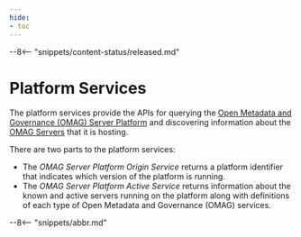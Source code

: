 ```yaml
---
hide:
- toc
---
```


<!-- SPDX-License-Identifier: CC-BY-4.0 -->
<!-- Copyright Contributors to the Egeria project. -->

--8<-- "snippets/content-status/released.md"

# Platform Services

The platform services provide the APIs for querying the [Open Metadata and Governance (OMAG) Server Platform](/egeria-docs/concepts/omag-server-platform) and discovering information about the [OMAG Servers](/egeria-docs/concepts/omag-server) that it is hosting.

There are two parts to the platform services:

- The *OMAG Server Platform Origin Service* returns a platform identifier that indicates which version of the platform is running.
- The *OMAG Server Platform Active Service* returns information about the known and active servers running on the platform along with definitions of each type of Open Metadata and Governance (OMAG) services.

--8<-- "snippets/abbr.md"
